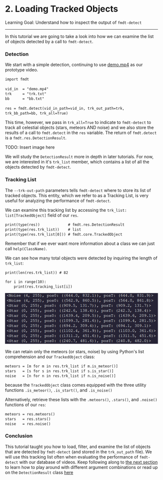 # 2. Loading Tracked Objects

Learning Goal: Understand how to inspect the output of `fmdt-detect`  

---


In this tutorial we are going to take a look into how we can examine the 
list of objects detected by a call to `fmdt-detect`.

### Detection

We start with a simple detection, continuing to use [demo.mp4](https://lip6.fr/adrien.cassagne/data/tauh/in/2022_05_31_tauh_34_meteors.mp4) 
as our prototype video. 

```{Python}
import fmdt

vid_in  = "demo.mp4"
trk     = "trk.txt"
bb      = "bb.txt"

res = fmdt.detect(vid_in_path=vid_in, trk_out_path=trk, trk_bb_path=bb, trk_all=True)
```

This time, however, we pass in `trk_all=True` to indicate to `fmdt-detect` to track all celestial objects (stars, meteors AND noise) and we also store the results of a call to `fmdt.detect` in the `res` variable. The return of `fmdt.detect` is a `fmdt.res.DetectionResult`.

TODO: Insert image here

We will study the `DetectionResult` more in depth in later tutorials. For now, we are interested in it's `trk_list` member, which contains a list of all the objects detected by `fmdt-detect`.


### Tracking List


The `--trk-out-path` parameters tells `fmdt-detect` where to store its list of tracked objects. This entity, which we refer to as a Tracking List, is very useful for analyzing the performance of `fmdt-detect`. 
<!-- Here we are actually creating a DetectionResult and not an Args -->
<!-- ![diagram](../media/detect_diagram.png) -->

We can examine this tracking list by accessing the `trk_list: list[TrackedObject]` field of our `res`.

```{Python}
print(type(res))             # fmdt.res.DetectionResult
print(type(res.trk_list))    # list
print(type(res.trk_list[0])) # fmdt.core.TrackedObject
```

Remember that if we ever want more information about a class we can just call `help(ClassName)`.

We can see how many total objects were detected by inquiring the length of `trk_list`:

```
print(len(res.trk_list)) # 82
```

```
for i in range(10):
    print(res.tracking_list[i])
```

![tracking_list](../media/tracking_list.png)

We can retain only the meteors (or stars, noise) by using Python's list comprehension and our `TrackedObject`
class:

```{Python}
meteors = [m for m in res.trk_list if m.is_meteor()]
stars   = [s for s in res.trk_list if s.is_star()]
noise   = [n for n in res.trk_list if n.is_noise()]
```

because the `TrackedObject` class comes equipped with the three utility functions `.is_meteor()`,
`.is_start()`, and `.is_noise()`

Alternatively, retrieve these lists with the `.meteors()`, `.stars()`, and `.noise()` functions of our `res`:

```{Python}
meteors = res.meteors()
stars   = res.stars()
noise   = res.noise()
```

### Conclusion

This tutorial taught you how to load, filter, and examine the list of objects that are detected by `fmdt-detect` (and stored in the `trk_out_path` file). We will use this tracking list often when evaluating the performance of `fmdt-detect` with our database of videos. Keep following along to [the next section](3_Playing_with_args.md) to learn how to play around with different argument combinations or read up on the `DetectionResult` class [here](../fmdt/modules/res.md)
